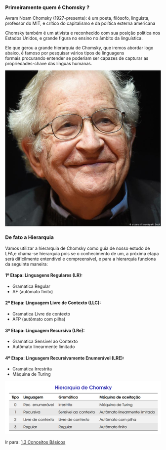 ### Primeiramente quem é Chomsky ?

Avram Noam Chomsky (1927-presente): é um poeta, filósofo, linguista, professor do MIT, e crítico do capitalismo e da política externa americana

Chomsky também é um ativista e reconhecido com sua posição política nos Estados Unidos, e grande figura no ensino no âmbito da linguística.

Ele que gerou a grande hierarquia de Chomsky, que iremos abordar logo abaixo, é famoso por pesquisar vários tipos de linguagens formais procurando entender se poderiam ser capazes de capturar as propriedades-chave das línguas humanas.

![](image/chomsky.png)


### De fato a Hierarquia

Vamos utilizar a hierarquia de Chomsky como guia de nosso estudo de LFA,e chama-se hierarquia pois se o conhecimento de um, a próxima etapa será dificilmente entendível e compreensível, e para a hierarquia funciona da seguinte maneira:

#### 1º Etapa: Linguagens Regulares (LR):

- Gramatica Regular
- AF (autômato finito)
#### 2º Etapa: Linguagem Livre de Contexto (LLC):

- Gramatica Livre de contexto
- AFP (autômato com pilha)
#### 3º Etapa: Linguagem Recursiva (LRe):

- Gramatica Sensível ao Contexto
- Autômato linearmente limitado
#### 4º Etapa: Linguagem Recursivamente Enumerável (LRE):

- Gramática Irrestrita
- Máquina de Turing


![](image/hierarquia-chomsky%201.png)


Ir para: [1.3 Conceitos Básicos](./3-conceitos-basicos.md)